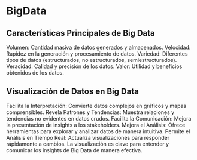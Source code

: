 # BigData
## Características Principales de Big Data
Volumen: Cantidad masiva de datos generados y almacenados.
Velocidad: Rapidez en la generación y procesamiento de datos.
Variedad: Diferentes tipos de datos (estructurados, no estructurados, semiestructurados).
Veracidad: Calidad y precisión de los datos.
Valor: Utilidad y beneficios obtenidos de los datos.
## Visualización de Datos en Big Data
Facilita la Interpretación: Convierte datos complejos en gráficos y mapas comprensibles.
Revela Patrones y Tendencias: Muestra relaciones y tendencias no evidentes en datos crudos.
Facilita la Comunicación: Mejora la presentación de insights a los stakeholders.
Mejora el Análisis: Ofrece herramientas para explorar y analizar datos de manera intuitiva.
Permite el Análisis en Tiempo Real: Actualiza visualizaciones para responder rápidamente a cambios.
La visualización es clave para entender y comunicar los insights de Big Data de manera efectiva.
